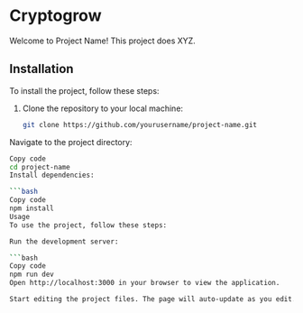 # Cryptogrow

Welcome to Project Name! This project does XYZ.

## Installation

To install the project, follow these steps:

1. Clone the repository to your local machine:
   ```bash
   git clone https://github.com/yourusername/project-name.git
Navigate to the project directory:

```bash
Copy code
cd project-name
Install dependencies:

```bash
Copy code
npm install
Usage
To use the project, follow these steps:

Run the development server:

```bash
Copy code
npm run dev
Open http://localhost:3000 in your browser to view the application.

Start editing the project files. The page will auto-update as you edit.
